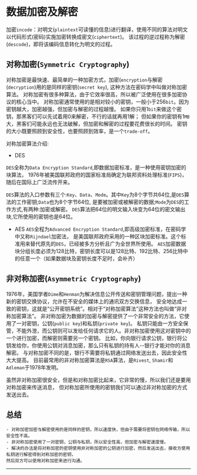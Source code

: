 数据加密及解密
===

加密`incode`：对明文(`plaintext`可读懂的信息)进行翻译，使用不同的算法对明文以代码形式(密码)实施加密转换成密文(`ciphertext`)。
该过程的逆过程称为解密(`descode`)，即将该编码信息转化为明文的过程。

对称加密(`Symmetric Cryptography`)
---

对称加密是最快速、最简单的一种加密方式，加密(`encryption`与解密(`decryption`)用的是同样的密钥(`secret key`),
这种方法在密码学中叫做对称加密算法。
对称加密有很多种算法，由于它效率很高，所以被广泛使用在很多加密协议的核心当中。
对称加密通常使用的是相对较小的密钥，一般小于256`bit`。因为密钥越大，加密越强，但加密与解密的过程越慢。
如果你只用1`bit`来做这个密钥，那黑客们可以先试着用0来解密，不行的话就再用1解；
但如果你的密钥有1`MB`大，黑客们可能永远也无法破解，但加密和解密的过程要花费很长的时间。
密钥的大小既要照顾到安全性，也要照顾到效率，是一个`trade-off`。



对称加密算法介绍:  

- DES

`DES`全称为`Data Encryption Standard`,即数据加密标准，是一种使用密钥加密的块算法，
1976年被美国联邦政府的国家标准局确定为联邦资料处理标准(`FIPS`)，随后在国际上广泛流传开来。

`DES`算法的入口参数有三个:`Key`、`Data`、`Mode`。其中`Key`为8个字节共64位,是`DES`算法的工作密钥;`Data`也为8个字节64位,
是要被加密或被解密的数据;`Mode`为`DES`的工作方式,有两种:加密或解密。 
`DES`算法把64位的明文输入块变为64位的密文输出块,它所使用的密钥也是64位。 



- AES
`AES`全程为`Advanced Encryption Standard`,即高级加密标准，在密码学中又称`Rijndael`加密法，
是美国联邦政府采用的一种区块加密标准。这个标准用来替代原先的`DES`，已经被多方分析且广为全世界所使用。
`AES`加密数据块分组长度必须为128比特，密钥长度可以是128比特、192比特、256比特中的任意一个（如果数据块及密钥长度不足时，会补齐）



非对称加密(`Asymmetric Cryptography`)
---

1976年，美国学者`Dime`和`Henman`为解决信息公开传送和密钥管理问题，提出一种新的密钥交换协议，允许在不安全的媒体上的通讯双方交换信息，
安全地达成一致的密钥，这就是“公开密钥系统”。相对于“对称加密算法”这种方法也叫做“非对称加密算法”。
非对称加密为数据的加密与解密提供了一个非常安全的方法，它使用了一对密钥，公钥(`public key`)和私钥(`private key`)。
私钥只能由一方安全保管，不能外泄，而公钥则可以发给任何请求它的人。非对称加密使用这对密钥中的一个进行加密，而解密则需要另一个密钥。
比如，你向银行请求公钥，银行将公钥发给你，你使用公钥对消息加密，那么只有私钥的持有人--银行才能对你的消息解密。
与对称加密不同的是，银行不需要将私钥通过网络发送出去，因此安全性大大提高。
目前最常用的非对称加密算法是`RSA`算法，是`Rivest`, `Shamir`和`Adleman`于1978年发明。

虽然非对称加密很安全，但是和对称加密比起来，它非常的慢，所以我们还是要用对称加密来传送消息，
但对称加密所使用的密钥我们可以通过非对称加密的方式发送出去。


总结
---

	- 对称加密加密与解密使用的是同样的密钥，所以速度快，但由于需要将密钥在网络传输，所以安全性不高。
	- 非对称加密使用了一对密钥，公钥与私钥，所以安全性高，但加密与解密速度慢。
	- 解决的办法是将对称加密的密钥使用非对称加密的公钥进行加密，然后发送出去，接收方使用私钥进行解密得到对称加密的密钥，
	然后双方可以使用对称加密来进行沟通。
		
----

	